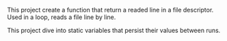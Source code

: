 This project create a function that return a readed line in a file descriptor. 
Used in a loop, reads a file line by line.

This project dive into static variables that persist their values between runs.
